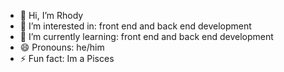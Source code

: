- 👋 Hi, I’m Rhody
- 👀 I’m interested in: front end and back end development
- 🌱 I’m currently learning: front end and back end development
- 😄 Pronouns: he/him
- ⚡ Fun fact: Im a Pisces
